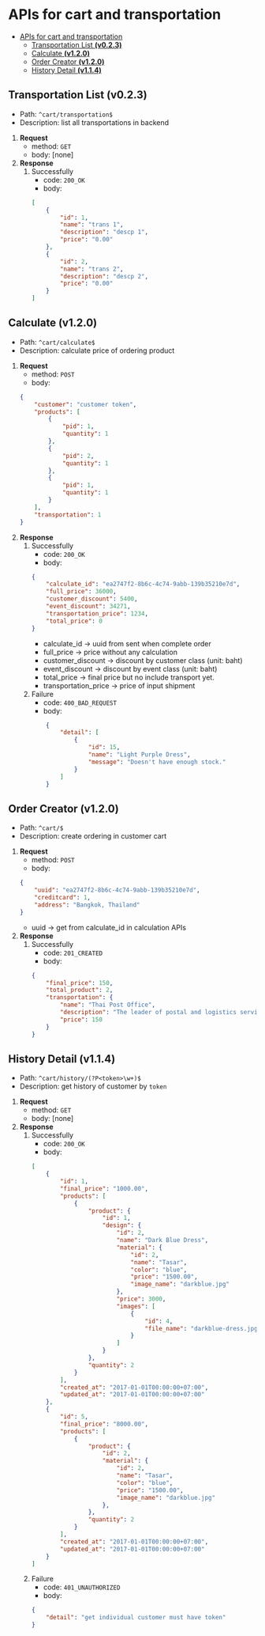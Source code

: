 # APIs for cart and transportation

- [APIs for cart and transportation](#apis-for-cart-and-transportation)
    - [Transportation List **(v0.2.3)**](#transportation-list-v023)
    - [Calculate **(v1.2.0)**](#calculate-v120)
    - [Order Creator **(v1.2.0)**](#order-creator-v120)
    - [History Detail **(v1.1.4)**](#history-detail-v114)

## Transportation List **(v0.2.3)**
- Path: `^cart/transportation$`
- Description: list all transportations in backend
1. **Request**
    - method: `GET`
    - body: [none]
2. **Response**
    1. Successfully
        - code: `200_OK`
        - body:
        ```json
        [
            {
                "id": 1,
                "name": "trans 1",
                "description": "descp 1",
                "price": "0.00"
            },
            {
                "id": 2,
                "name": "trans 2",
                "description": "descp 2",
                "price": "0.00"
            }
        ]
        ```

## Calculate **(v1.2.0)**
- Path: `^cart/calculate$`
- Description: calculate price of ordering product
1. **Request**
    - method: `POST`
    - body:
    ```json
    {
        "customer": "customer token",
        "products": [
            {
                "pid": 1,
                "quantity": 1
            },
            {
                "pid": 2,
                "quantity": 1
            },
            {
                "pid": 1,
                "quantity": 1
            }
        ],
        "transportation": 1
    }
    ```
2. **Response**
    1. Successfully
        - code: `200_OK`
        - body:
        ```json
        {
            "calculate_id": "ea2747f2-8b6c-4c74-9abb-139b35210e7d",
            "full_price": 36000,
            "customer_discount": 5400,
            "event_discount": 34271,
            "transportation_price": 1234,
            "total_price": 0
        }
        ```
        - calculate_id -> uuid from sent when complete order
        - full_price -> price without any calculation
        - customer_discount -> discount by customer class (unit: baht)
        - event_discount -> discount by event class (unit: baht)
        - total_price -> final price but no include transport yet.
        - transportation_price -> price of input shipment
    2. Failure
        - code: `400_BAD_REQUEST`
        - body: 
        ```json 
            {
                "detail": [
                    {
                        "id": 15, 
                        "name": "Light Purple Dress", 
                        "message": "Doesn't have enough stock."
                    }
                ]
            }
        ```

## Order Creator **(v1.2.0)**
- Path: `^cart/$`
- Description: create ordering in customer cart
1. **Request**
    - method: `POST`
    - body:
    ```json
    {
        "uuid": "ea2747f2-8b6c-4c74-9abb-139b35210e7d",
        "creditcard": 1,
        "address": "Bangkok, Thailand"
    }
    ```
    - uuid -> get from calculate_id in calculation APIs
2. **Response**
    1. Successfully
        - code: `201_CREATED`
        - body:
        ```json
        {
            "final_price": 150,
            "total_product": 2,
            "transportation": {
                "name": "Thai Post Office",
                "description": "The leader of postal and logistics service in ASEAN.",
                "price": 150
            }
        }
        ```

## History Detail **(v1.1.4)**
- Path: `^cart/history/(?P<token>\w+)$`
- Description: get history of customer by `token`
1. **Request**
    - method: `GET`
    - body: [none]
2. **Response**
    1. Successfully
        - code: `200_OK`
        - body:
        ```json
        [
            {
                "id": 1,
                "final_price": "1000.00",
                "products": [
                    {
                        "product": {
                            "id": 1,
                            "design": {
                                "id": 2,
                                "name": "Dark Blue Dress",
                                "material": {
                                    "id": 2,
                                    "name": "Tasar",
                                    "color": "blue",
                                    "price": "1500.00",
                                    "image_name": "darkblue.jpg"
                                },
                                "price": 3000,
                                "images": [
                                    {
                                        "id": 4,
                                        "file_name": "darkblue-dress.jpg"
                                    }
                                ]
                            }
                        },
                        "quantity": 2
                    }
                ],
                "created_at": "2017-01-01T00:00:00+07:00",
                "updated_at": "2017-01-01T00:00:00+07:00"
            },
            {
                "id": 5,
                "final_price": "8000.00",
                "products": [
                    {
                        "product": {
                            "id": 2,
                            "material": {
                                "id": 2,
                                "name": "Tasar",
                                "color": "blue",
                                "price": "1500.00",
                                "image_name": "darkblue.jpg"
                            },
                        },
                        "quantity": 2
                    }
                ],
                "created_at": "2017-01-01T00:00:00+07:00",
                "updated_at": "2017-01-01T00:00:00+07:00"
            }
        ]
        ```
    2. Failure
        - code: `401_UNAUTHORIZED`
        - body:
        ```json
        {
            "detail": "get individual customer must have token"
        }
        ```
